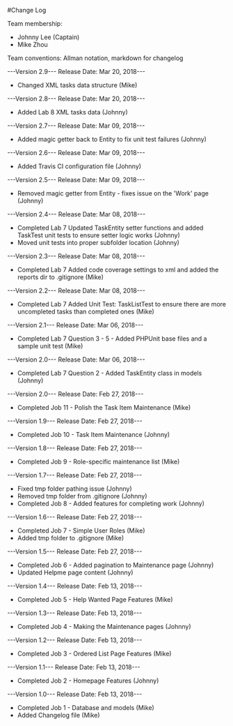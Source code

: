 #Change Log

Team membership:
- Johnny Lee (Captain)
- Mike Zhou

Team conventions: Allman notation, markdown for changelog

---Version 2.9--- Release Date: Mar 20, 2018---
- Changed XML tasks data structure (Mike)

---Version 2.8--- Release Date: Mar 20, 2018---
- Added Lab 8 XML tasks data (Johnny)

---Version 2.7--- Release Date: Mar 09, 2018---
- Added magic getter back to Entity to fix unit test failures (Johnny)

---Version 2.6--- Release Date: Mar 09, 2018---
- Added Travis CI configuration file (Johnny)

---Version 2.5--- Release Date: Mar 09, 2018---
- Removed magic getter from Entity - fixes issue on the 'Work' page (Johnny)

---Version 2.4--- Release Date: Mar 08, 2018---
- Completed Lab 7 Updated TaskEntity setter functions and added TaskTest unit tests to ensure setter logic works (Johnny)
- Moved unit tests into proper subfolder location (Johnny)

---Version 2.3--- Release Date: Mar 08, 2018---
- Completed Lab 7 Added code coverage settings to xml and added the reports dir to .gitignore (Mike)

---Version 2.2--- Release Date: Mar 08, 2018---
- Completed Lab 7 Added Unit Test: TaskListTest to ensure there are more uncompleted tasks than completed ones (Mike)

---Version 2.1--- Release Date: Mar 06, 2018---
- Completed Lab 7 Question 3 - 5 - Added PHPUnit base files and a sample unit test (Mike)

---Version 2.0--- Release Date: Mar 06, 2018---
- Completed Lab 7 Question 2 - Added TaskEntity class in models (Johnny)

---Version 2.0--- Release Date: Feb 27, 2018---
- Completed Job 11 - Polish the Task Item Maintenance (Mike)

---Version 1.9--- Release Date: Feb 27, 2018---
- Completed Job 10 - Task Item Maintenance (Johnny)

---Version 1.8--- Release Date: Feb 27, 2018---
- Completed Job 9 - Role-specific maintenance list (Mike)

---Version 1.7--- Release Date: Feb 27, 2018---
- Fixed tmp folder pathing issue (Johnny)
- Removed tmp folder from .gitignore (Johnny)
- Completed Job 8 - Added features for completing work (Johnny)

---Version 1.6--- Release Date: Feb 27, 2018---
- Completed Job 7 - Simple User Roles (Mike)
- Added tmp folder to .gitignore (Mike)

---Version 1.5--- Release Date: Feb 27, 2018---
- Completed Job 6 - Added pagination to Maintenance page (Johnny)
- Updated Helpme page content (Johnny)

---Version 1.4--- Release Date: Feb 13, 2018---
- Completed Job 5 - Help Wanted Page Features (Mike)

---Version 1.3--- Release Date: Feb 13, 2018---
- Completed Job 4 - Making the Maintenance pages (Johnny)

---Version 1.2--- Release Date: Feb 13, 2018---
- Completed Job 3 - Ordered List Page Features (Mike)

---Version 1.1--- Release Date: Feb 13, 2018---
- Completed Job 2 - Homepage Features (Johnny)

---Version 1.0--- Release Date: Feb 13, 2018---
- Completed Job 1 - Database and models (Mike)
- Added Changelog file (Mike)